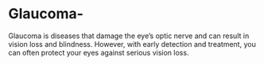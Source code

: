 # Glaucoma-
Glaucoma is diseases that damage the eye’s optic nerve and can result in vision loss and blindness. However, with early detection and treatment, you can often protect your eyes against serious vision loss.
